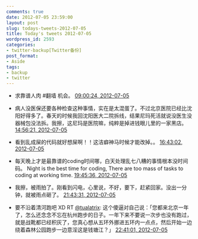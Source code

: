 ```yaml
---
comments: true
date: 2012-07-05 23:59:00
layout: post
slug: todays-tweets-2012-07-05
title: Today's tweets 2012-07-05
wordpress_id: 2593
categories:
- twitter-backup[Twitter备份]
post_format:
- Aside
tags:
- backup
- twitter
---
```





  * 求靠谱人肉 #翻墙 机会。 [09:00:24, 2012-07-05](http://twitter.com/gfrog/statuses/220683515333836802)





  * 病人没医保还要各种检查这种事情，实在是太混蛋了。不过北京医院已经比沈阳好得多了。春天的时候我回沈阳医大二院拆线，结果尼玛死活就说没医生没器械包没法拆。我擦，这尼玛是医院嘛，纯粹是掉进钱眼儿里的一家黑店。 [14:56:21, 2012-07-05](http://twitter.com/gfrog/statuses/220773089762484224)





  * 看到乱成屎的代码就好想屎啊！！这洁癖神马时候才能改掉。。 [16:43:02, 2012-07-05](http://twitter.com/gfrog/statuses/220799941130461185)





  * 每天晚上才是最靠谱的coding时间哪，白天处理乱七八糟的事情根本没时间码。
Night is the best time for coding, There are too mass of tasks to coding at working time. [19:45:36, 2012-07-05](http://twitter.com/gfrog/statuses/220845883737120769)





  * 我擦，被雨拍了。刚看到闪电，心里说，不好，要下，赶紧回家。没出一分钟，就被雨点砸了。 [21:43:31, 2012-07-05](http://twitter.com/gfrog/statuses/220875560627339265)





  * 要不沿着清河跑吧 XD RT [@tualatrix](http://twitter.com/tualatrix): 这个傻逼对自己说：「您都来北京一年了，怎么还念念不忘在杭州跑步的日子。一年下来不要说一次步也没有跑过，就是战靴都已经积灰了，您真心想从五环外挪进五环内一点点，然后开始一边绕着森林公园跑步一边意淫这是钱塘江？」 [22:41:01, 2012-07-05](http://twitter.com/gfrog/statuses/220890028132417537)




